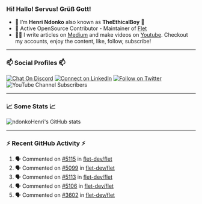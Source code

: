 ### Hi! Hallo! Servus! Grüß Gott!

- 🙂  I’m **Henri Ndonko** also known as **TheEthicalBoy** 👾
- 🚀  Active OpenSource Contributor - Maintainer of [Flet](https://github.com/flet-dev/flet) 
- 👨‍🏫  I write articles on [Medium](https://ndonkohenri.medium.com/) and make videos on [Youtube](https://youtube.com/@ndonkoHenri). Checkout my accounts, enjoy the content, like, follow, subscribe!

---

### 📫 Social Profiles 📫

[![Chat On Discord](https://img.shields.io/badge/--discord?label=Username=the_ethical_boy&logo=Discord&style=social)](https://github.com/ndonkoHenri) 
[![Connect on LinkedIn](https://img.shields.io/badge/--linkedin?label=LinkedIn&logo=LinkedIn&style=social)](https://www.linkedin.com/in/ndonkohenri) 
[![Follow on Twitter](https://img.shields.io/badge/--twitter?label=Twitter&logo=Twitter&style=social)](https://twitter.com/ndonkoHenri)
![YouTube Channel Subscribers](https://img.shields.io/youtube/channel/subscribers/UC2j9sVx0O7M8CebjMtyCuNQ?style=social&label=Youtube&link=https%3A%2F%2Fyoutube.com%2F%40ndonkoHenri)

---

### 📈 Some Stats 📈

<!-- <a href="https://github.com/ndonkoHenri">
<img src="https://github.com/ndonkoHenri/github-stats/blob/master/generated/overview.svg#gh-dark-mode-only" />
<img src="https://github.com/ndonkoHenri/github-stats/blob/master/generated/languages.svg#gh-dark-mode-only" />
<img src="https://github.com/ndonkoHenri/github-stats/blob/master/generated/overview.svg#gh-light-mode-only" />
<img src="https://github.com/ndonkoHenri/github-stats/blob/master/generated/languages.svg#gh-light-mode-only" />
</a> -->

<!-- ![ndonkoHenri's GitHub stats](https://github-readme-stats.vercel.app/api?username=ndonkoHenri&show_icons=true) -->

![ndonkoHenri's GitHub stats](https://github-readme-stats.vercel.app/api?username=ndonkoHenri&theme=tokyonight&show_icons=true&title_color=fff&text_color=fff)

<!-- [![Top Langs](https://github-readme-stats.vercel.app/api/top-langs/?username=ndonkoHenri)](https://github.com/ndonkoHenri/github-readme-stats) -->

---

### :zap: Recent GitHub Activity :zap:

<!--START_SECTION:activity-->
1. 🗣 Commented on [#5115](https://github.com/flet-dev/flet/issues/5115#issuecomment-2746362405) in [flet-dev/flet](https://github.com/flet-dev/flet)
2. 🗣 Commented on [#5099](https://github.com/flet-dev/flet/issues/5099#issuecomment-2745971556) in [flet-dev/flet](https://github.com/flet-dev/flet)
3. 🗣 Commented on [#5113](https://github.com/flet-dev/flet/issues/5113#issuecomment-2745960858) in [flet-dev/flet](https://github.com/flet-dev/flet)
4. 🗣 Commented on [#5106](https://github.com/flet-dev/flet/issues/5106#issuecomment-2745945048) in [flet-dev/flet](https://github.com/flet-dev/flet)
5. 🗣 Commented on [#3602](https://github.com/flet-dev/flet/issues/3602#issuecomment-2745930777) in [flet-dev/flet](https://github.com/flet-dev/flet)
<!--END_SECTION:activity-->
